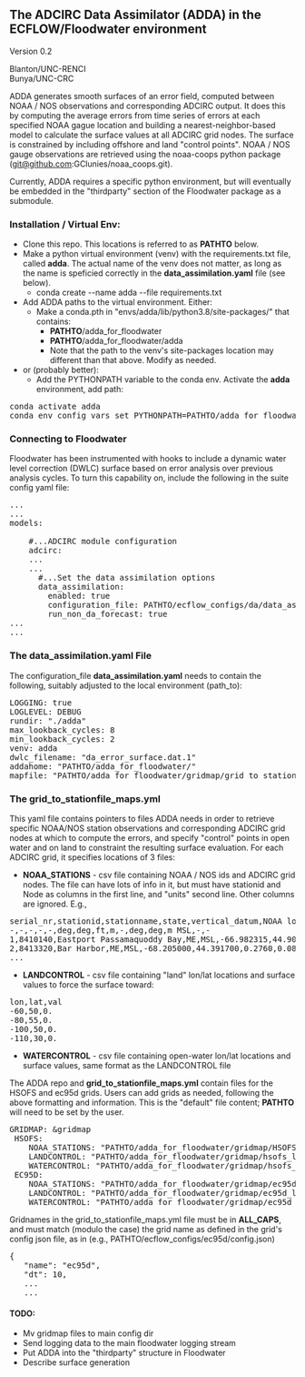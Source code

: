 ## The ADCIRC Data Assimilator (ADDA) in the ECFLOW/Floodwater environment

Version 0.2

Blanton/UNC-RENCI <br>
Bunya/UNC-CRC

ADDA generates smooth surfaces of an error field, computed between NOAA / NOS observations and corresponding ADCIRC output.  It does this by computing the average errors from time series of errors at each specified NOAA gague location and building a nearest-neighbor-based model to calculate the surface values at all ADCIRC grid nodes.  The surface is constrained by including offshore and land "control points".  NOAA / NOS gauge observations are retrieved using the noaa-coops python package (git@github.com:GClunies/noaa_coops.git).  

Currently, ADDA requires a specific python environment, but will eventually be embedded in the "thirdparty" section of the Floodwater package as a submodule.

### Installation / Virtual Env:

- Clone this repo.  This locations is referred to as **PATHTO** below.
- Make a python virtual environment (venv) with the requirements.txt file, called **adda**.  The actual name of the venv does not matter, as long as the name is speficied correctly in the **data_assimilation.yaml** file (see below).
  - conda create --name adda --file requirements.txt
- Add ADDA paths to the virtual environment.  Either:
  - Make a conda.pth in "envs/adda/lib/python3.8/site-packages/" that contains:
    - **PATHTO**/adda_for_floodwater
    - **PATHTO**/adda_for_floodwater/adda
    - Note that the path to the venv's site-packages location may different than that above.  Modify as needed. 
- or (probably better):
  - Add the PYTHONPATH variable to the conda env. Activate the **adda** environment, add path:
<pre>conda activate adda
conda env config vars set PYTHONPATH=PATHTO/adda_for_floodwater:PATHTO/adda_for_floodwater/adda</pre>
    

### Connecting to Floodwater

Floodwater has been instrumented with hooks to include a dynamic water level correction (DWLC) surface based on error analysis over previous analysis cycles.  To turn this capability on, include the following in the suite config yaml file: 

<pre>
...
...
models:

    #...ADCIRC module configuration
    adcirc:
    ...
    ...
      #...Set the data assimilation options
      data_assimilation:
        enabled: true
        configuration_file: PATHTO/ecflow_configs/da/data_assimilation.yaml
        run_non_da_forecast: true
...
...
</pre>

### The **data_assimilation.yaml** File

The configuration_file **data_assimilation.yaml** needs to contain the following, suitably adjusted to the local environment (path_to):
<pre>
LOGGING: true
LOGLEVEL: DEBUG
rundir: "./adda"
max_lookback_cycles: 8
min_lookback_cycles: 2
venv: adda
dwlc_filename: "da_error_surface.dat.1"
addahome: "PATHTO/adda_for_floodwater/"
mapfile: "PATHTO/adda_for_floodwater/gridmap/grid_to_stationfile_maps.yml"
</pre>

### The grid_to_stationfile_maps.yml

This yaml file contains pointers to files ADDA needs in order to retrieve specific NOAA/NOS station observations and corresponding ADCIRC grid nodes at which to compute the errors, and specify "control" points in open water and on land to constraint the resulting surface evaluation.  For each ADCIRC grid, it specifies locations of 3 files:

- **NOAA_STATIONS** - csv file containing NOAA / NOS ids and ADCIRC grid nodes.  The file can have lots of info in it, but must have stationid and Node as columns in the first line, and "units" second line.  Other columns are ignored. E.g., 
<pre>
serial_nr,stationid,stationname,state,vertical_datum,NOAA lon,NOAA lat,navd_to_msl [ft],navd_to_msl [m],Datum Source,lon,lat,bathy,Element,Node
-,-,-,-,-,deg,deg,ft,m,-,deg,deg,m MSL,-,-
1,8410140,Eastport Passamaquoddy Bay,ME,MSL,-66.982315,44.903300,0.2300,0.0701,NOAA gage,-66.982315,44.903300,36.7010,2034577,1034613
2,8413320,Bar Harbor,ME,MSL,-68.205000,44.391700,0.2760,0.0841,NOAA gage,-68.203000,44.393000,4.5782,2287004,1162475 
...
</pre>
- **LANDCONTROL** - csv file containing "land" lon/lat locations and surface values to force the surface toward:
<pre>lon,lat,val
-60,50,0.
-80,55,0.
-100,50,0.
-110,30,0.
</pre>
- **WATERCONTROL** - csv file containing open-water lon/lat locations and surface values, same format as the LANDCONTROL file

The ADDA repo and **grid_to_stationfile_maps.yml** contain files for the HSOFS and ec95d grids.  Users can add grids as needed, following the above formatting and information.   This is the "default" file content; **PATHTO** will need to be set by the user.
<pre>
GRIDMAP: &gridmap
 HSOFS:
    NOAA_STATIONS: "PATHTO/adda_for_floodwater/gridmap/HSOFS_stations_V2.csv"
    LANDCONTROL: "PATHTO/adda_for_floodwater/gridmap/hsofs_land_control_list.dat"
    WATERCONTROL: "PATHTO/adda_for_floodwater/gridmap/hsofs_water_control_list.dat"
 EC95D:
    NOAA_STATIONS: "PATHTO/adda_for_floodwater/gridmap/ec95d_stations.V1.csv"
    LANDCONTROL: "PATHTO/adda_for_floodwater/gridmap/ec95d_land_control_list.dat"
    WATERCONTROL: "PATHTO/adda_for_floodwater/gridmap/ec95d_water_control_list.dat"
</pre>
Gridnames in the grid_to_stationfile_maps.yml file must be in **ALL_CAPS**, and must match (modulo the case) the grid name as defined in the grid's config json file, as in (e.g., PATHTO/ecflow_configs/ec95d/config.json) 
<pre>
{
   "name": "ec95d",
   "dt": 10,
   ...
   ...
</pre>
  
#### TODO:
- Mv gridmap files to main config dir
- Send logging data to the main floodwater logging stream
- Put ADDA into the "thirdparty" structure in Floodwater
- Describe surface generation

